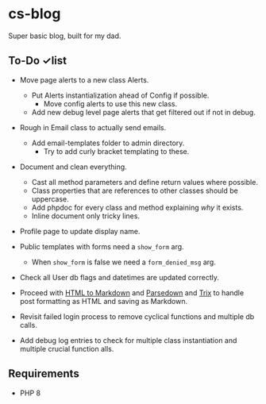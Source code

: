 # cs-blog
Super basic blog, built for my dad.


## To-Do ✓list


- Move page alerts to a new class Alerts.
  - Put Alerts instantialization ahead of Config if possible.
    - Move config alerts to use this new class.
  - Add new debug level page alerts that get filtered out if not in debug.
- Rough in Email class to actually send emails.
  - Add email-templates folder to admin directory.
    - Try to add curly bracket templating to these.
- Document and clean everything.
  - Cast all method parameters and define return values where possible.
  - Class properties that are references to other classes should be uppercase.
  - Add phpdoc for every class and method explaining *why* it exists.
  - Inline document only tricky lines.
- Profile page to update display name.
- Public templates with forms need a `show_form` arg.
  - When `show_form` is false we need a `form_denied_msg` arg.
- Check all User db flags and datetimes are updated correctly.




- Proceed with [HTML to Markdown](https://github.com/thephpleague/html-to-markdown) and [Parsedown](https://github.com/erusev/parsedown) and [Trix](https://github.com/basecamp/trix) to handle post formatting as HTML and saving as Markdown.
- Revisit failed login process to remove cyclical functions and multiple db calls.
- Add debug log entries to check for multiple class instantiation and multiple crucial function alls.



## Requirements

- PHP 8